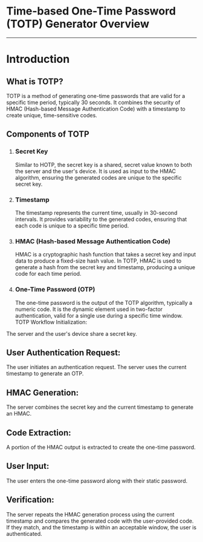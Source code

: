 # Time-based One-Time Password (TOTP) Generator Overview

---
# Introduction
## What is TOTP?
TOTP is a method of generating one-time passwords that are valid for a specific time period, typically 30 seconds. It combines the security of HMAC (Hash-based Message Authentication Code) with a timestamp to create unique, time-sensitive codes.

## Components of TOTP
1. ### Secret Key 
   Similar to HOTP, the secret key is a shared, secret value known to both the server and the user's device. 
   It is used as input to the HMAC algorithm, ensuring the generated codes are unique to the specific secret key.
2. ### Timestamp
   The timestamp represents the current time, usually in 30-second intervals.
   It provides variability to the generated codes, ensuring that each code is unique to a specific time period.
3. ### HMAC (Hash-based Message Authentication Code)
   HMAC is a cryptographic hash function that takes a secret key and input data to produce a fixed-size hash value.
   In TOTP, HMAC is used to generate a hash from the secret key and timestamp, producing a unique code for each time period.
4. ### One-Time Password (OTP)
   The one-time password is the output of the TOTP algorithm, typically a numeric code.
   It is the dynamic element used in two-factor authentication, valid for a single use during a specific time window.
   TOTP Workflow
   Initialization:

The server and the user's device share a secret key.
## User Authentication Request:

The user initiates an authentication request.
The server uses the current timestamp to generate an OTP.
## HMAC Generation:

The server combines the secret key and the current timestamp to generate an HMAC.
## Code Extraction:

A portion of the HMAC output is extracted to create the one-time password.
## User Input:

The user enters the one-time password along with their static password.
## Verification:

The server repeats the HMAC generation process using the current timestamp and compares the generated code with the user-provided code.
If they match, and the timestamp is within an acceptable window, the user is authenticated.
